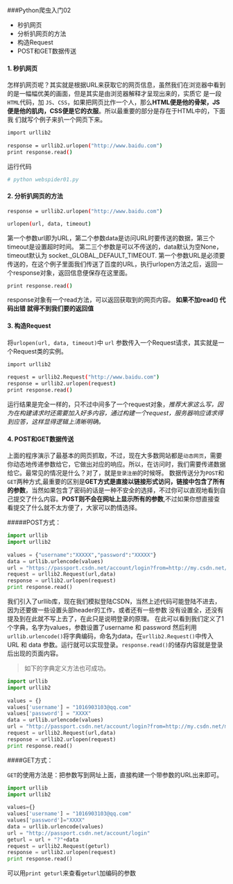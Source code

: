 ###Python爬虫入门02

* 秒扒网页
* 分析扒网页的方法
* 构造Request
* POST和GET数据传送

#### 1. 秒扒网页

怎样扒网页呢？其实就是根据URL来获取它的网页信息，虽然我们在浏览器中看到的是一幅幅优美的画面，但是其实是由浏览器解释才呈现出来的，实质它 是一段`HTML`代码，加 `JS`、`CSS`，如果把网页比作一个人，那么**HTML便是他的骨架，JS便是他的肌肉，CSS便是它的衣服**。所以最重要的部分是存在于HTML中的，下面我 们就写个例子来扒一个网页下来。

```bash
import urllib2
 
response = urllib2.urlopen("http://www.baidu.com")
print response.read()
```

运行代码

```bash
# python webspider01.py
```

#### 2. 分析扒网页的方法

```bash
response = urllib2.urlopen("http://www.baidu.com")
```

```bash
urlopen(url, data, timeout)
```

第一个参数url即为URL，第二个参数data是访问URL时要传送的数据，第三个timeout是设置超时时间。
第二三个参数是可以不传送的，data默认为空None，timeout默认为 socket._GLOBAL_DEFAULT_TIMEOUT.
第一个参数URL是必须要传送的，在这个例子里面我们传送了百度的URL，执行urlopen方法之后，返回一个response对象，返回信息便保存在这里面。

```bash
print response.read()
```

response对象有一个read方法，可以返回获取到的网页内容。
**如果不加read() 代码出错 就得不到我们要的返回值**

#### 3. 构造Request

将`urlopen(url, data, timeout)`中 `url` 参数传入一个Request请求，其实就是一个Request类的实例。

```bash
import urllib2
 
request = urllib2.Request("http://www.baidu.com")
response = urllib2.urlopen(request)
print response.read()
```

运行结果是完全一样的，只不过中间多了一个request对象，*推荐大家这么写，因为在构建请求时还需要加入好多内容，通过构建一个request，服务器响应请求得到应答，这样显得逻辑上清晰明确。*

#### 4. POST和GET数据传送

上面的程序演示了最基本的网页抓取，不过，现在大多数网站都是`动态网页`，需要你动态地传递参数给它，它做出对应的响应。所以，在访问时，我们需要传递数据给它。最常见的情况是什么？对了，就是`登录注册`的时候呀。
数据传送分为`POST`和`GET`两种方式,最重要的区别是**GET方式是直接以链接形式访问，链接中包含了所有的参数**，当然如果包含了密码的话是一种不安全的选择，不过你可以直观地看到自己提交了什么内容。**POST则不会在网址上显示所有的参数**,不过如果你想直接查看提交了什么就不太方便了，大家可以酌情选择。

#####POST方式：

```python
import urllib
import urllib2
 
values = {"username":"XXXXX","password":"XXXXX"}
data = urllib.urlencode(values) 
url = "https://passport.csdn.net/account/login?from=http://my.csdn.net/my/mycsdn"
request = urllib2.Request(url,data)
response = urllib2.urlopen(request)
print response.read()
```

我们引入了urllib库，现在我们模拟登陆CSDN，当然上述代码可能登陆不进去，因为还要做一些设置头部header的工作，或者还有一些参数 没有设置全，还没有提及到在此就不写上去了，在此只是说明登录的原理。
在此可以看到我们定义了1个字典，名字为values，参数设置了username 和 password
然后利用`urllib.urlencode()`将字典编码，命名为data，在`urllib2.Request()`中传入 URL 和 data 参数。运行就可以实现登录。`response.read()`的储存内容就是登录后出现的页面内容。

> 如下的字典定义方法也可成功。

```python
import urllib
import urllib2
 
values = {}
values['username'] = "1016903103@qq.com"
values['password'] = "XXXX"
data = urllib.urlencode(values) 
url = "http://passport.csdn.net/account/login?from=http://my.csdn.net/my/mycsdn"
request = urllib2.Request(url,data)
response = urllib2.urlopen(request)
print response.read()
```

####GET方式：

`GET`的使用方法是：把参数写到网址上面，直接构建一个带参数的URL出来即可。

```python
import urllib
import urllib2
 
values={}
values['username'] = "1016903103@qq.com"
values['password']="XXXX"
data = urllib.urlencode(values) 
url = "http://passport.csdn.net/account/login"
geturl = url + "?"+data
request = urllib2.Request(geturl)
response = urllib2.urlopen(request)
print response.read()
```

可以用`print geturl`来查看`geturl`加编码的参数


